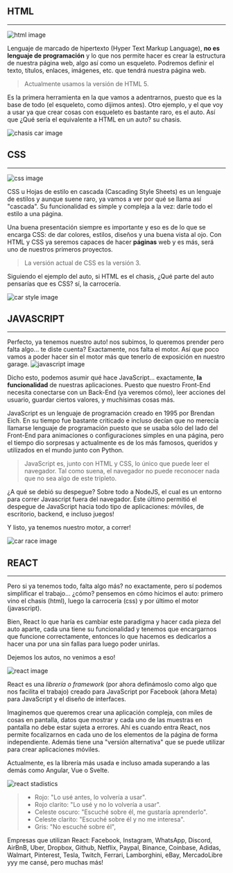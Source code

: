 ## HTML
---

![html image](https://borjaarandavaquero.com/wp-content/uploads/2021/07/que-es-html.jpg)

Lenguaje de marcado de hipertexto (Hyper Text Markup Language), **no es lenguaje de programación** y lo que nos permite hacer es crear la estructura de nuestra página web, algo así como un esqueleto. Podremos definir el texto, títulos, enlaces, imágenes, etc. que tendrá nuestra página web.

> Actualmente usamos la versión de HTML 5. 

Es la primera herramienta en la que vamos a adentrarnos, puesto que es la base de todo (el esqueleto, como dijimos antes). Otro ejemplo, y el que voy a usar ya que crear cosas con esqueleto es bastante raro, es el auto. Así que ¿Qué sería el equivalente a HTML en un auto? su chasis.

![chasis car image](https://www.autofacil.es/wp-content/uploads/2021/05/jaguarxemonocascoaluminio.jpg)

## CSS
---

![css image](https://wwwhatsnew.com/wp-content/uploads/2021/01/aprender-css.jpg)

CSS u Hojas de estilo en cascada (Cascading Style Sheets) es un lenguaje de estilos y aunque suene raro, ya vamos a ver por qué se llama así "cascada". Su funcionalidad es simple y compleja a la vez: darle todo el estilo a una página.

Una buena presentación siempre es importante y eso es de lo que se encarga CSS: de dar colores, estilos, diseños y una buena vista al ojo. Con HTML y CSS ya seremos capaces de hacer **páginas** web y es más, será uno de nuestros primeros proyectos. 

> La versión actual de CSS es la versión 3.

Siguiendo el ejemplo del auto, si HTML es el chasis, ¿Qué parte del auto pensarías que es CSS? sí, la carrocería.

![car style image](https://i.pinimg.com/originals/29/5c/91/295c91a89585ecfb52a81c4660d9742d.jpg)

## JAVASCRIPT
---
Perfecto, ya tenemos nuestro auto! nos subimos, lo queremos prender pero falta algo... te diste cuenta?
Exactamente, nos falta el motor. Así que poco vamos a poder hacer sin el motor más que tenerlo de exposición en nuestro garage.
![javascript image](https://www.adictosaltrabajo.com/wp-content/uploads/2018/05/el_remozado_javascript.imagen.jpg)

Dicho esto, podemos asumir qué hace JavaScript... exactamente, **la funcionalidad** de nuestras aplicaciones. Puesto que nuestro Front-End necesita conectarse con un Back-End (ya veremos cómo), leer acciones del usuario, guardar ciertos valores, y muchísimas cosas más.

JavaScript es un lenguaje de programación creado en 1995 por Brendan Eich. En su tiempo fue bastante criticado e incluso decían que no merecía llamarse lenguaje de programación puesto que se usaba sólo del lado del Front-End para animaciones o configuraciones simples en una página, pero el tiempo dio sorpresas y actualmente es de los más famosos, queridos y utilizados en el mundo junto con Python. 

>JavaScript es, junto con HTML y CSS, lo único que puede leer el navegador. Tal como suena, el navegador no puede reconocer nada que no sea algo de este tripleto.

¿A qué se debió su despegue? Sobre todo a NodeJS, el cual es un entorno para correr Javascript fuera del navegador. Éste último permitió el despegue de JavaScript hacia todo tipo de aplicaciones: móviles, de escritorio, backend, e incluso juegos!

Y listo, ya tenemos nuestro motor, a correr!

![car race image](https://www.motortrend.com/uploads/f/99746154.jpg)

## REACT
---

Pero si ya tenemos todo, falta algo más? no exactamente, pero sí podemos simplificar el trabajo... ¿cómo? pensemos en cómo hicimos el auto: primero vino el chasis (html), luego la carrocería (css) y por último el motor (javascript). 

Bien, React lo que haría es cambiar este paradigma y hacer cada pieza del auto aparte, cada una tiene su funcionalidad y tenemos que encargarnos que funcione correctamente, entonces lo que hacemos es dedicarlos a hacer una por una sin fallas para luego poder unirlas.

Dejemos los autos, no venimos a eso! 

![react image](https://edteam-media.s3.amazonaws.com/blogs/original/3a0fa242-1b90-42bf-831d-5ea432759ab0.jpg)

React es  una *librería o framework* (por ahora definámoslo como algo que nos facilita el trabajo) creado para JavaScript por Facebook (ahora Meta) para JavaScript y el diseño de interfaces. 

Imaginemos que queremos crear una aplicación compleja, con miles de cosas en pantalla, datos que mostrar y cada uno de las muestras en pantalla no debe estar sujeta a errores. Ahí es cuando entra React, nos permite focalizarnos en cada uno de los elementos de la página de forma independiente. Además tiene una "versión alternativa" que se puede utilizar para crear aplicaciones móviles.

Actualmente, es la librería más usada e incluso amada superando a las demás como Angular, Vue o Svelte.

![react stadistics](https://merehead.com/blog/wp-content/uploads/6-95.png)

>* Rojo: "Lo usé antes, lo volvería a usar".
>* Rojo clarito: "Lo usé y no lo volvería a usar".
>* Celeste oscuro: "Escuché sobre él, me gustaría aprenderlo".
>* Celeste clarito: "Escuché sobre él y no me interesa".
>* Gris: "No escuché sobre él",

Empresas que utilizan React: Facebook, Instagram, WhatsApp, Discord, AirBnB, Uber, Dropbox, Github, Netflix, Paypal, Binance, Coinbase, Adidas, Walmart, Pinterest, Tesla, Twitch, Ferrari, Lamborghini, eBay, MercadoLibre yyy me cansé, pero muchas más!
